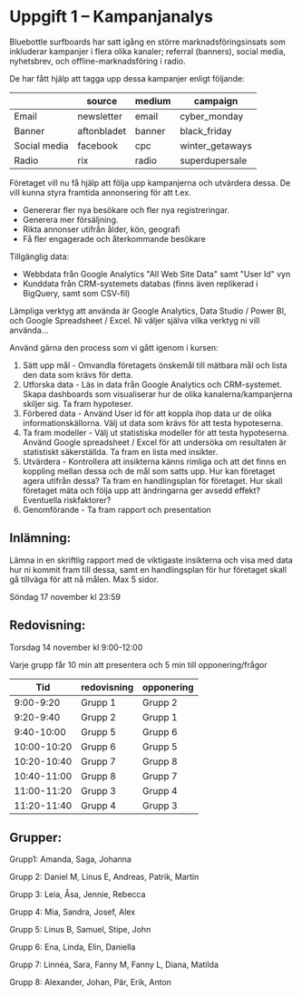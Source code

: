 # Uppgift 1 – Kampanjanalys

Bluebottle surfboards har satt igång en större marknadsföringsinsats som inkluderar kampanjer i flera olika kanaler; referral (banners), social media, nyhetsbrev, och offline-marknadsföring i radio.

De har fått hjälp att tagga upp dessa kampanjer enligt följande:

|       | source     | medium | campaign |
|-------|------------|--------|-------------|
| Email         | newsletter    | email     | cyber_monday |
| Banner        | aftonbladet   | banner    | black_friday |
| Social media  | facebook      | cpc       | winter_getaways |
| Radio         | rix           | radio     | superdupersale |

Företaget vill nu få hjälp att följa upp kampanjerna och utvärdera dessa. De vill kunna styra framtida annonsering för att t.ex.
- Genererar fler nya besökare och fler nya registreringar.
- Generera mer försäljning.
- Rikta annonser utifrån ålder, kön, geografi
- Få fler engagerade och återkommande besökare

Tillgänglig data:
- Webbdata från Google Analytics "All Web Site Data" samt "User Id" vyn
- Kunddata från CRM-systemets databas (finns även replikerad i BigQuery, samt som CSV-fil) 

Lämpliga verktyg att använda är Google Analytics, Data Studio / Power BI, och Google Spreadsheet / Excel. Ni väljer själva vilka verktyg ni vill använda...

Använd gärna den process som vi gått igenom i kursen: 

1. Sätt upp mål - Omvandla företagets önskemål till mätbara mål och lista den data som krävs för detta.
2. Utforska data - Läs in data från Google Analytics och CRM-systemet. Skapa dashboards som visualiserar hur de olika kanalerna/kampanjerna skiljer sig. Ta fram hypoteser.
3. Förbered data - Använd User id för att koppla ihop data ur de olika informationskällorna. Välj ut data som krävs för att testa hypoteserna.  
4. Ta fram modeller - Välj ut statistiska modeller för att testa hypoteserna. Använd Google spreadsheet / Excel för att undersöka om resultaten är statistiskt säkerställda. Ta fram en lista med insikter.
5. Utvärdera - Kontrollera att insikterna känns rimliga och att det finns en koppling mellan dessa och de mål som satts upp. Hur kan företaget agera utifrån dessa? Ta fram en handlingsplan för företaget. Hur skall företaget mäta och följa upp att ändringarna ger avsedd effekt? Eventuella riskfaktorer?
6. Genomförande - Ta fram rapport och presentation


## Inlämning:

Lämna in en skriftlig rapport med de viktigaste insikterna och visa med data hur ni kommit fram till dessa, samt en handlingsplan för hur företaget skall gå tillväga för att nå målen. Max 5 sidor. 

Söndag 17 november kl 23:59

## Redovisning:

Torsdag 14 november kl 9:00-12:00

Varje grupp får 10 min att presentera och 5 min till opponering/frågor


|   Tid    | redovisning     | opponering | 
|-------|------------|--------|
| 9:00-9:20           | Grupp 1          | Grupp 2     | 
| 9:20-9:40           | Grupp 2          | Grupp 1     | 
| 9:40-10:00          | Grupp 5          | Grupp 6     | 
| 10:00-10:20         | Grupp 6          | Grupp 5     | 
| 10:20-10:40         | Grupp 7          | Grupp 8     | 
| 10:40-11:00         | Grupp 8          | Grupp 7     | 
| 11:00-11:20         | Grupp 3          | Grupp 4     | 
| 11:20-11:40         | Grupp 4          | Grupp 3     | 


## Grupper:

Grupp1: Amanda, Saga, Johanna

Grupp 2: Daniel M, Linus E, Andreas, Patrik, Martin

Grupp 3: Leia, Åsa, Jennie, Rebecca

Grupp 4: Mia, Sandra, Josef, Alex

Grupp 5: Linus B, Samuel, Stipe, John

Grupp 6: Ena, Linda, Elin, Daniella

Grupp 7: Linnéa, Sara, Fanny M, Fanny L, Diana, Matilda

Grupp 8: Alexander, Johan, Pär, Erik, Anton


